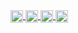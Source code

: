 <div>
    <a href="https://www.linkedin.com/in/waqar-ul-wahab-software-engineer" target="blank">
        <img align="center" src="https://raw.githubusercontent.com/rahuldkjain/github-profile-readme-generator/master/src/images/icons/Social/linked-in-alt.svg" alt="waqar-ul-wahab" height="20" width="20"/>
    </a>
    <a href="https://kaggle.com/waqarulwahab" target="blank">
        <img align="center" src="https://raw.githubusercontent.com/rahuldkjain/github-profile-readme-generator/master/src/images/icons/Social/kaggle.svg" alt="waqarulwahab" height="20" width="20" />
    </a>
    <a href="https://www.facebook.com/waqar.wahab412/" target="blank">
        <img align="center" src="https://raw.githubusercontent.com/rahuldkjain/github-profile-readme-generator/master/src/images/icons/Social/facebook.svg" alt="waqar wahab" height="20" width="20" />
    </a>
    <a href="https://instagram.com/waqar.ul.wahab" target="blank">
        <img align="center" src="https://raw.githubusercontent.com/rahuldkjain/github-profile-readme-generator/master/src/images/icons/Social/instagram.svg" alt="waqar.ul.wahab" height="20" width="20" />
    </a>
</div>
